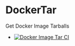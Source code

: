 # DockerTar

Get Docker Image Tarballs

- [![Docker Image Tar CI](https://github.com/Yinr/DockerTar/actions/workflows/docker-image-tar.yml/badge.svg)](https://github.com/Yinr/DockerTar/actions/workflows/docker-image-tar.yml)
